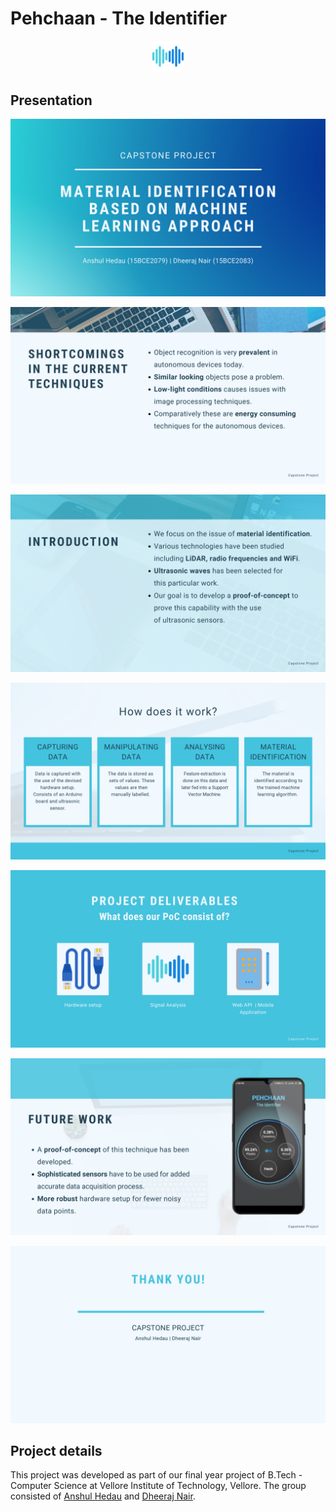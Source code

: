 # Pehchaan - The Identifier

<p align = "center"><img src="../Pictures/App Logo.png" width = 10%"></img></p>
    
## Presentation
<p align = "center"><img src="Slides/Slide-0001.jpg"></img></p>
<p align = "center"><img src="Slides/Slide-0002.jpg"></img></p>
<p align = "center"><img src="Slides/Slide-0003.jpg"></img></p>
<p align = "center"><img src="Slides/Slide-0004.jpg"></img></p>
<p align = "center"><img src="Slides/Slide-0005.jpg"></img></p>
<p align = "center"><img src="Slides/Slide-0006.jpg"></img></p>
<p align = "center"><img src="Slides/Slide-0007.jpg"></img></p>

## Project details
This project was developed as part of our final year project of B.Tech - Computer Science at Vellore Institute of Technology, Vellore. The group consisted of [Anshul Hedau](https://www.linkedin.com/in/anshul-hedau) and [Dheeraj Nair](https://www.linkedin.com/in/dheeraj1998).
